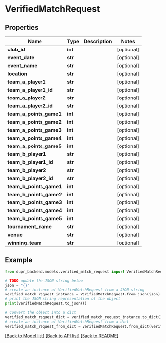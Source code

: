 # VerifiedMatchRequest


## Properties

Name | Type | Description | Notes
------------ | ------------- | ------------- | -------------
**club_id** | **int** |  | [optional] 
**event_date** | **str** |  | [optional] 
**event_name** | **str** |  | [optional] 
**location** | **str** |  | [optional] 
**team_a_player1** | **str** |  | [optional] 
**team_a_player1_id** | **str** |  | [optional] 
**team_a_player2** | **str** |  | [optional] 
**team_a_player2_id** | **str** |  | [optional] 
**team_a_points_game1** | **int** |  | [optional] 
**team_a_points_game2** | **int** |  | [optional] 
**team_a_points_game3** | **int** |  | [optional] 
**team_a_points_game4** | **int** |  | [optional] 
**team_a_points_game5** | **int** |  | [optional] 
**team_b_player1** | **str** |  | [optional] 
**team_b_player1_id** | **str** |  | [optional] 
**team_b_player2** | **str** |  | [optional] 
**team_b_player2_id** | **str** |  | [optional] 
**team_b_points_game1** | **int** |  | [optional] 
**team_b_points_game2** | **int** |  | [optional] 
**team_b_points_game3** | **int** |  | [optional] 
**team_b_points_game4** | **int** |  | [optional] 
**team_b_points_game5** | **int** |  | [optional] 
**tournament_name** | **str** |  | [optional] 
**venue** | **str** |  | [optional] 
**winning_team** | **str** |  | [optional] 

## Example

```python
from dupr_backend.models.verified_match_request import VerifiedMatchRequest

# TODO update the JSON string below
json = "{}"
# create an instance of VerifiedMatchRequest from a JSON string
verified_match_request_instance = VerifiedMatchRequest.from_json(json)
# print the JSON string representation of the object
print(VerifiedMatchRequest.to_json())

# convert the object into a dict
verified_match_request_dict = verified_match_request_instance.to_dict()
# create an instance of VerifiedMatchRequest from a dict
verified_match_request_from_dict = VerifiedMatchRequest.from_dict(verified_match_request_dict)
```
[[Back to Model list]](../README.md#documentation-for-models) [[Back to API list]](../README.md#documentation-for-api-endpoints) [[Back to README]](../README.md)


